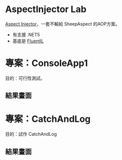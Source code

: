 # AspectInjector Lab
[Aspect Injector](https://github.com/pamidur/aspect-injector)，一套不輸給 SheepAspect 的AOP方案。

* 有支援 .NET5
* 基底是 [FluentIL](https://github.com/FluentIL/FluentIL) 

# 專案：ConsoleApp1 
目的：可行性測試。

## 結果畫面

# 專案：CatchAndLog 
目的：試作 CatchAndLog

## 結果畫面
